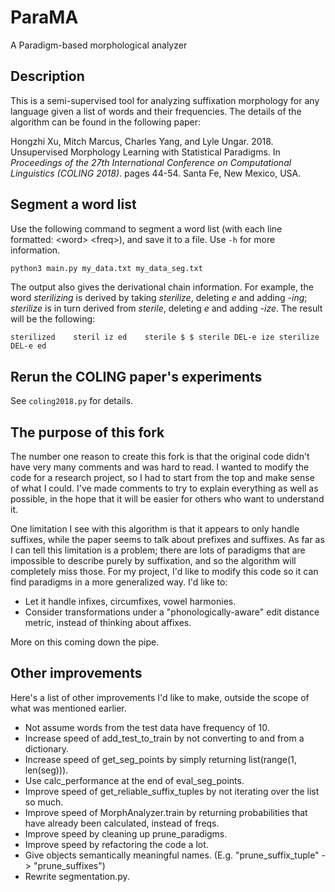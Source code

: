 # ParaMA

A Paradigm-based morphological analyzer

## Description

This is a semi-supervised tool for analyzing suffixation morphology for any language given a list of words and their frequencies. The details of the algorithm can be found in the following paper:

Hongzhi Xu, Mitch Marcus, Charles Yang, and Lyle Ungar. 2018. Unsupervised Morphology Learning with Statistical Paradigms. In *Proceedings of the 27th International Conference on Computational Linguistics (COLING 2018)*. pages 44-54. Santa Fe, New Mexico, USA.

## Segment a word list

Use the following command to segment a word list (with each line formatted: \<word\> \<freq\>), and save it to a file. Use `-h` for more information.

```bash
python3 main.py my_data.txt my_data_seg.txt
```

The output also gives the derivational chain information. For example, the word _sterilizing_ is derived by taking _sterilize_, deleting _e_ and adding _-ing_; _sterilize_ is in turn derived from _sterile_, deleting _e_ and adding _-ize_. The result will be the following:

```text
sterilized    steril iz ed    sterile $ $ sterile DEL-e ize sterilize DEL-e ed
```

## Rerun the COLING paper's experiments

See `coling2018.py` for details.

## The purpose of this fork

The number one reason to create this fork is that the original code didn't have very many comments and was hard to read. I wanted to modify the code for a research project, so I had to start from the top and make sense of what I could. I've made comments to try to explain everything as well as possible, in the hope that it will be easier for others who want to understand it.

One limitation I see with this algorithm is that it appears to only handle suffixes, while the paper seems to talk about prefixes and suffixes. As far as I can tell this limitation is a problem; there are lots of paradigms that are impossible to describe purely by suffixation, and so the algorithm will completely miss those. For my project, I'd like to modify this code so it can find paradigms in a more generalized way. I'd like to:

- Let it handle infixes, circumfixes, vowel harmonies.
- Consider transformations under a "phonologically-aware" edit distance metric, instead of thinking about affixes.

More on this coming down the pipe.

## Other improvements

Here's a list of other improvements I'd like to make, outside the scope of what was mentioned earlier.

- Not assume words from the test data have frequency of 10.
- Increase speed of add_test_to_train by not converting to and from a dictionary.
- Increase speed of get_seg_points by simply returning list(range(1, len(seg))).
- Use calc_performance at the end of eval_seg_points.
- Improve speed of get_reliable_suffix_tuples by not iterating over the list so much.
- Improve speed of MorphAnalyzer.train by returning probabilities that have already been calculated, instead of freqs.
- Improve speed by cleaning up prune_paradigms.
- Improve speed by refactoring the code a lot.
- Give objects semantically meaningful names. (E.g. "prune_suffix_tuple" -> "prune_suffixes")
- Rewrite segmentation.py.
